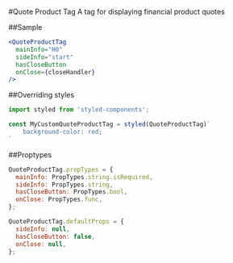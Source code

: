 #Quote Product Tag
A tag for displaying financial product quotes

##Sample

```jsx　
<QuoteProductTag
  mainInfo="H0"
  sideInfo="start"
  hasCloseButton
  onClose={closeHandler}
/>
```
##Overriding styles

```jsx
import styled from 'styled-components';

const MyCustomQuoteProductTag = styled(QuoteProductTag)`
    background-color: red;
`
```

##Proptypes
```jsx
QuoteProductTag.propTypes = {
  mainInfo: PropTypes.string.isRequired,
  sideInfo: PropTypes.string,
  hasCloseButton: PropTypes.bool,
  onClose: PropTypes.func,
};

QuoteProductTag.defaultProps = {
  sideInfo: null,
  hasCloseButton: false,
  onClose: null,
};
```
